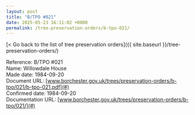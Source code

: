 ```yaml
---
layout: post
title: "B/TPO #021"
date: 2025-05-23 16:11:02 +0000
permalink: /tree-preservation-orders/b-tpo-021/
---
```


[< Go back to the list of tree preservation orders]({{ site.baseurl }}/tree-preservation-orders/)

Reference:	B/TPO #021 <br/>
Name: Willowdale House<br/>
Made date: 1984-09-20<br/>
Document URL: [www.borchester.gov.uk/trees/preservation-orders/b-tpo/021/b-tpo-021.pdf](#)<br/>
Confirmed date: 1984-09-20<br/>
Documentation URL: [www.borchester.gov.uk/trees/preservation-orders/b-tpo/021/](#)<br/>
